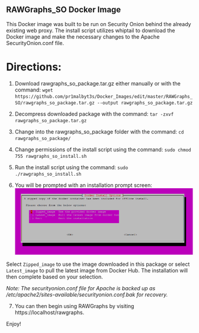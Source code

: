 ## RAWGraphs_SO Docker Image
This Docker image was built to be run on Security Onion behind the already existing web proxy. The install script utilizes whiptail to download the Docker image and make the necessary changes to the Apache SecurityOnion.conf file.

# Directions:
1) Download rawgraphs_so_package.tar.gz either manually or with the command: ```wget https://github.com/pr1malbyt3s/Docker_Images/edit/master/RAWGraphs_SO/rawgraphs_so_package.tar.gz --output rawgraphs_so_package.tar.gz```

2) Decompress downloaded package with the command: ```tar -zxvf rawgraphs_so_package.tar.gz ```

3) Change into the rawgraphs_so_package folder with the command: ```cd rawgraphs_so_package/```

4) Change permissions of the install script using the command: ```sudo chmod 755 rawgraphs_so_install.sh```

5) Run the install script using the command: ```sudo ./rawgraphs_so_install.sh```

6) You will be prompted with an installation prompt screen:
![alt text](Screenshots/rawgraphs_so_screenshot.png "RAWGraphs Installation Prompt")

Select ```Zipped_image``` to use the image downloaded in this package or select ```Latest_image``` to pull the latest image from Docker Hub. The installation will then complete based on your selection.

*Note: The securityonion.conf file for Apache is backed up as /etc/apache2/sites-available/securityonion.conf.bak for recovery.*

7) You can then begin using RAWGraphs by visiting https://localhost/rawgraphs.


Enjoy!





